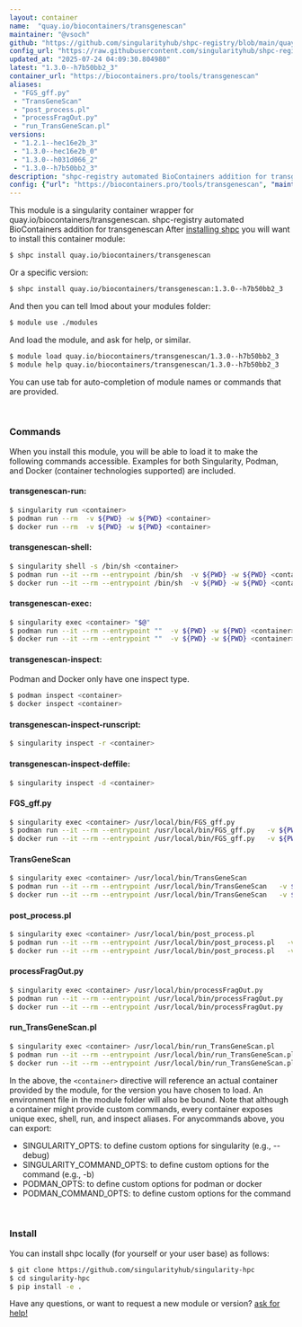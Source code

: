 ```yaml
---
layout: container
name:  "quay.io/biocontainers/transgenescan"
maintainer: "@vsoch"
github: "https://github.com/singularityhub/shpc-registry/blob/main/quay.io/biocontainers/transgenescan/container.yaml"
config_url: "https://raw.githubusercontent.com/singularityhub/shpc-registry/main/quay.io/biocontainers/transgenescan/container.yaml"
updated_at: "2025-07-24 04:09:30.804980"
latest: "1.3.0--h7b50bb2_3"
container_url: "https://biocontainers.pro/tools/transgenescan"
aliases:
 - "FGS_gff.py"
 - "TransGeneScan"
 - "post_process.pl"
 - "processFragOut.py"
 - "run_TransGeneScan.pl"
versions:
 - "1.2.1--hec16e2b_3"
 - "1.3.0--hec16e2b_0"
 - "1.3.0--h031d066_2"
 - "1.3.0--h7b50bb2_3"
description: "shpc-registry automated BioContainers addition for transgenescan"
config: {"url": "https://biocontainers.pro/tools/transgenescan", "maintainer": "@vsoch", "description": "shpc-registry automated BioContainers addition for transgenescan", "latest": {"1.3.0--h7b50bb2_3": "sha256:9de8a132013023e05f710c5cbeab3b85fea5cb7703a00e0f9eca5e7639aafb61"}, "tags": {"1.2.1--hec16e2b_3": "sha256:16d075a5ad7b30b49e7a521e4793a647702355742b7c61c0cdbd61924311c52b", "1.3.0--hec16e2b_0": "sha256:994327b77b349a58608a66df19f1934cb7744f101ae5d92953691280dcf2102d", "1.3.0--h031d066_2": "sha256:170c21dac4fc3dd978aaed4dd464d2ec27dd25d8b638efcc41e507c0c9332084", "1.3.0--h7b50bb2_3": "sha256:9de8a132013023e05f710c5cbeab3b85fea5cb7703a00e0f9eca5e7639aafb61"}, "docker": "quay.io/biocontainers/transgenescan", "aliases": {"FGS_gff.py": "/usr/local/bin/FGS_gff.py", "TransGeneScan": "/usr/local/bin/TransGeneScan", "post_process.pl": "/usr/local/bin/post_process.pl", "processFragOut.py": "/usr/local/bin/processFragOut.py", "run_TransGeneScan.pl": "/usr/local/bin/run_TransGeneScan.pl"}}
---
```


This module is a singularity container wrapper for quay.io/biocontainers/transgenescan.
shpc-registry automated BioContainers addition for transgenescan
After [installing shpc](#install) you will want to install this container module:


```bash
$ shpc install quay.io/biocontainers/transgenescan
```

Or a specific version:

```bash
$ shpc install quay.io/biocontainers/transgenescan:1.3.0--h7b50bb2_3
```

And then you can tell lmod about your modules folder:

```bash
$ module use ./modules
```

And load the module, and ask for help, or similar.

```bash
$ module load quay.io/biocontainers/transgenescan/1.3.0--h7b50bb2_3
$ module help quay.io/biocontainers/transgenescan/1.3.0--h7b50bb2_3
```

You can use tab for auto-completion of module names or commands that are provided.

<br>

### Commands

When you install this module, you will be able to load it to make the following commands accessible.
Examples for both Singularity, Podman, and Docker (container technologies supported) are included.

#### transgenescan-run:

```bash
$ singularity run <container>
$ podman run --rm  -v ${PWD} -w ${PWD} <container>
$ docker run --rm  -v ${PWD} -w ${PWD} <container>
```

#### transgenescan-shell:

```bash
$ singularity shell -s /bin/sh <container>
$ podman run --it --rm --entrypoint /bin/sh  -v ${PWD} -w ${PWD} <container>
$ docker run --it --rm --entrypoint /bin/sh  -v ${PWD} -w ${PWD} <container>
```

#### transgenescan-exec:

```bash
$ singularity exec <container> "$@"
$ podman run --it --rm --entrypoint ""  -v ${PWD} -w ${PWD} <container> "$@"
$ docker run --it --rm --entrypoint ""  -v ${PWD} -w ${PWD} <container> "$@"
```

#### transgenescan-inspect:

Podman and Docker only have one inspect type.

```bash
$ podman inspect <container>
$ docker inspect <container>
```

#### transgenescan-inspect-runscript:

```bash
$ singularity inspect -r <container>
```

#### transgenescan-inspect-deffile:

```bash
$ singularity inspect -d <container>
```


#### FGS_gff.py

```bash
$ singularity exec <container> /usr/local/bin/FGS_gff.py
$ podman run --it --rm --entrypoint /usr/local/bin/FGS_gff.py   -v ${PWD} -w ${PWD} <container> -c " $@"
$ docker run --it --rm --entrypoint /usr/local/bin/FGS_gff.py   -v ${PWD} -w ${PWD} <container> -c " $@"
```


#### TransGeneScan

```bash
$ singularity exec <container> /usr/local/bin/TransGeneScan
$ podman run --it --rm --entrypoint /usr/local/bin/TransGeneScan   -v ${PWD} -w ${PWD} <container> -c " $@"
$ docker run --it --rm --entrypoint /usr/local/bin/TransGeneScan   -v ${PWD} -w ${PWD} <container> -c " $@"
```


#### post_process.pl

```bash
$ singularity exec <container> /usr/local/bin/post_process.pl
$ podman run --it --rm --entrypoint /usr/local/bin/post_process.pl   -v ${PWD} -w ${PWD} <container> -c " $@"
$ docker run --it --rm --entrypoint /usr/local/bin/post_process.pl   -v ${PWD} -w ${PWD} <container> -c " $@"
```


#### processFragOut.py

```bash
$ singularity exec <container> /usr/local/bin/processFragOut.py
$ podman run --it --rm --entrypoint /usr/local/bin/processFragOut.py   -v ${PWD} -w ${PWD} <container> -c " $@"
$ docker run --it --rm --entrypoint /usr/local/bin/processFragOut.py   -v ${PWD} -w ${PWD} <container> -c " $@"
```


#### run_TransGeneScan.pl

```bash
$ singularity exec <container> /usr/local/bin/run_TransGeneScan.pl
$ podman run --it --rm --entrypoint /usr/local/bin/run_TransGeneScan.pl   -v ${PWD} -w ${PWD} <container> -c " $@"
$ docker run --it --rm --entrypoint /usr/local/bin/run_TransGeneScan.pl   -v ${PWD} -w ${PWD} <container> -c " $@"
```



In the above, the `<container>` directive will reference an actual container provided
by the module, for the version you have chosen to load. An environment file in the
module folder will also be bound. Note that although a container
might provide custom commands, every container exposes unique exec, shell, run, and
inspect aliases. For anycommands above, you can export:

 - SINGULARITY_OPTS: to define custom options for singularity (e.g., --debug)
 - SINGULARITY_COMMAND_OPTS: to define custom options for the command (e.g., -b)
 - PODMAN_OPTS: to define custom options for podman or docker
 - PODMAN_COMMAND_OPTS: to define custom options for the command

<br>

### Install

You can install shpc locally (for yourself or your user base) as follows:

```bash
$ git clone https://github.com/singularityhub/singularity-hpc
$ cd singularity-hpc
$ pip install -e .
```

Have any questions, or want to request a new module or version? [ask for help!](https://github.com/singularityhub/singularity-hpc/issues)